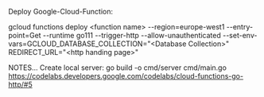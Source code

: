 Deploy Google-Cloud-Function:

gcloud functions deploy \<function name\> --region=europe-west1 --entry-point=Get --runtime go111 --trigger-http --allow-unauthenticated --set-env-vars=GCLOUD_DATABASE_COLLECTION="\<Database Collection\>" REDIRECT_URL="\<http handing page\>"

NOTES...
Create local server: go build -o cmd/server cmd/main.go
https://codelabs.developers.google.com/codelabs/cloud-functions-go-http/#5